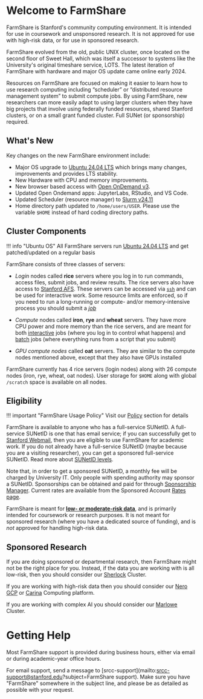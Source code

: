 # Welcome to FarmShare

FarmShare is Stanford's community computing environment. It is intended for use in coursework and unsponsored research. It is not approved for use with high-risk data, or for use in sponsored research.

FarmShare evolved from the old, public UNIX cluster, once located on the second floor of Sweet Hall, which was itself a successor to systems like the University's original timeshare service, LOTS. The latest iteration of FarmShare with hardware and major OS update came online early 2024.

Resources on FarmShare are focused on making it easier to learn how to use research computing including “scheduler” or “distributed resource management system” to submit compute jobs. By using FarmShare, new researchers can more easily adapt to using larger clusters when they have big projects that involve using federally funded resources, shared Stanford clusters, or on a small grant funded cluster. Full SUNet (or sponsorship) required.

## What's New

Key changes on the new FarmShare environment include:

* Major OS upgrade to [Ubuntu 24.04 LTS](wiki.ubuntu.com/NobleNumbat/ReleaseNotes) which brings many changes, improvements and provides LTS stability.
* New Hardware with CPU and memory improvements.
* New browser based access with [Open OnDemand v3](connecting.md#open-ondemand). 
* Updated Open Ondemand apps: JupyterLabs, RStudio, and VS Code.
* Updated Scheduler (resource manager) to [Slurm v24.11](https://slurm.schedmd.com/)
* Home directory path updated to `/home/users/USER`. Please use the variable `$HOME` instead of hard coding directory paths.

## Cluster Components

!!! info "Ubuntu OS"
    All FarmShare servers run [Ubuntu 24.04 LTS](wiki.ubuntu.com/NobleNumbat/ReleaseNotes) and get patched/updated on a regular basis

FarmShare consists of three classes of servers:

* *Login* nodes called **rice** servers where you log in to run commands, access files, submit jobs, and review results. The rice servers also have access to [Stanford AFS](https://uit.stanford.edu/service/afs). These servers can be accessed via [`ssh`](connecting.md#ssh) and can be used for interactive work. Some resource limits are enforced, so if you need to run a long-running or compute- and/or memory-intensive process you should submit a [*job*](slurm.md#slurm)

* *Compute* nodes called **iron**, **rye** and **wheat** servers. They have more CPU power and more memory than the rice servers, and are meant for both [interactive](slurm.md#interactive-jobs) jobs (where you log in to control what happens) and [batch](slurm.md#batch-jobs) jobs (where everything runs from a script that you submit)

* *GPU compute nodes* called **oat** servers. They are similar to the compute nodes mentioned above, except that they also have GPUs installed 

FarmShare currently has 4 rice servers (login nodes) along with 26 compute nodes (iron, rye, wheat, oat nodes). User storage for `$HOME` along with global `/scratch` space is available on all nodes.

## Eligibility

!!! important "FarmShare Usage Policy"
    Visit our [Policy](policy.md) section for details

FarmShare is available to anyone who has a full-service SUNetID. A full-service SUNetID is one that has email service; if you can successfully get to [Stanford Webmail](https://webmail.stanford.edu/), then you are eligible to use FarmShare for academic work. If you do not already have a full-service SUNetID (maybe because you are a visiting researcher), you can get a sponsored full-service SUNetID. Read more about [SUNetID levels](https://uit.stanford.edu/service/accounts/sunetids).

Note that, in order to get a sponsored SUNetID, a monthly fee will be charged by University IT. Only people with spending authority may sponsor a SUNetID. Sponsorships can be obtained and paid for through [Sponsorship Manager](https://uit.stanford.edu/service/sponsorship/).  Current rates are available from the Sponsored Account [Rates page](https://uit.stanford.edu/rates/sponsorship).

FarmShare is meant for [**low- or moderate-risk data**](https://uit.stanford.edu/guide/riskclassifications), and is primarily intended for coursework or research purposes. It is not meant for sponsored research (where you have a dedicated source of funding), and is *not* approved for handling high-risk data.

## Sponsored Research

If you are doing sponsored or departmental research, then FarmShare might not be the right place for you. Instead, if the data you are working with is all low-risk, then you should consider our [Sherlock](https://www.sherlock.stanford.edu/) Cluster. 

If you are working with high-risk data then you should consider our [Nero GCP](https://nero-docs.stanford.edu/gcp-overview.html) or [Carina](https://carinadocs.sites.stanford.edu/) Computing platform. 

If you are working with complex AI you should consider our [Marlowe](https://docs.marlowe.stanford.edu/) Cluster.

# Getting Help

Most FarmShare support is provided during business hours, either via email or during academic-year office hours.

For email support, send a message to [srcc-support](mailto:srcc-support@stanford.edu?subject=FarmShare support). Make sure you have "FarmShare" somewhere in the subject line, and please be as detailed as possible with your request.

